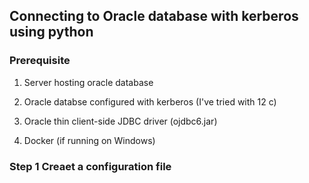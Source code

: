 ## Connecting to Oracle database with kerberos using python 

### Prerequisite 

1. Server hosting oracle database

2. Oracle databse configured with kerberos (I've tried with 12 c) 

3. Oracle thin client-side JDBC driver (ojdbc6.jar)

4. Docker (if running on Windows)

### Step 1 Creaet a configuration file